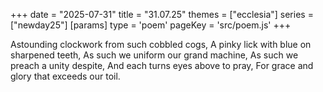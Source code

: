 +++
date = "2025-07-31"
title = "31.07.25"
themes = ["ecclesia"]
series = ["newday25"]
[params]
  type = 'poem'
  pageKey = 'src/poem.js'
+++

Astounding clockwork from such cobbled cogs,
A pinky lick with blue on sharpened teeth,
As such we uniform our grand machine,
As such we preach a unity despite,
And each turns eyes above to pray,
For grace and glory that exceeds our toil.
